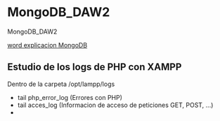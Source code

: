 # MongoDB_DAW2
MongoDB_DAW2

[word explicacion MongoDB](https://docs.google.com/document/d/1jh9apgVV-dKu88tc7Qp9o7JdQQyoEQnIxWoil-Fdb8c/edit)

## Estudio de los logs de PHP con XAMPP

Dentro de la carpeta /opt/lampp/logs

- tail php_error_log  (Errores con PHP)
- tail acces_log   (Informacion de acceso de peticiones GET, POST, ...)
- 
